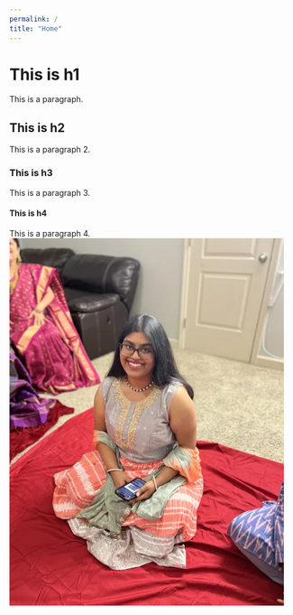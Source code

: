 ```yaml
---
permalink: /
title: "Home"
---
```

# This is h1
This is a paragraph.
## This is h2
This is a paragraph 2.
### This is h3
This is a paragraph 3.
#### This is h4
This is a paragraph 4.
![Me](/assets/images/IMG_9081.webp)
